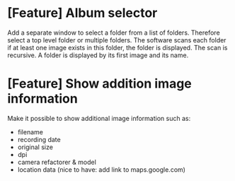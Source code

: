# [Feature] Album selector
Add a separate window to select a folder from a list of folders.
Therefore select a top level folder or multiple folders.
The software scans each folder if at least one image exists in this folder, the folder is displayed.
The scan is recursive.
A folder is displayed by its first image and its name.

# [Feature] Show addition image information
Make it possible to show additional image information such as:
- filename
- recording date
- original size
- dpi
- camera refactorer & model
- location data (nice to have: add link to maps.google.com)